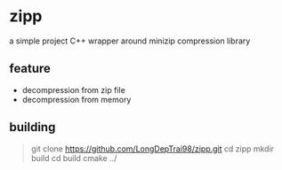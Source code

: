 # zipp
a simple project C++ wrapper around minizip compression library
## feature 
* decompression from zip file
* decompression from memory
## building
> git clone https://github.com/LongDepTrai98/zipp.git
> cd zipp
> mkdir build
> cd build
> cmake ../

